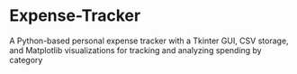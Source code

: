 # Expense-Tracker
A Python-based personal expense tracker with a Tkinter GUI, CSV storage, and Matplotlib visualizations for tracking and analyzing spending by category
